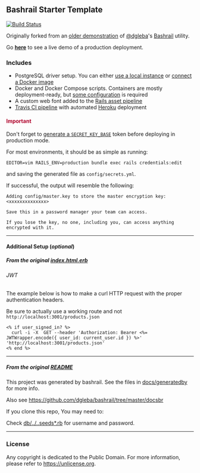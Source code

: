 ## Bashrail Starter Template

[![Build Status][travis-badge]][travis-status]

Originally forked from an [older demonstration][] of [@dgleba][]'s [Bashrail][] utility.

Go [**here**](https://bashrail-starter.herokuapp.com/) to see a live demo of a production deployment.

### Includes

- PostgreSQL driver setup. You can either [use a local instance][] or [connect a Docker image][]
- Docker and Docker Compose scripts. Containers are mostly deployment-ready, but [some configuration][] is required
- A custom web font added to the [Rails asset pipeline][]
- [Travis CI pipeline][]  with automated [Heroku][] deployment

<h4 style="color:#AF002A">Important</h4>

Don't forget to [generate a `SECRET_KEY_BASE`][] token before deploying in production mode.

For most environments, it should be as simple as running:

    EDITOR=vim RAILS_ENV=production bundle exec rails credentials:edit

and saving the generated file as `config/secrets.yml`.

If successful, the output will resemble the following:

    Adding config/master.key to store the master encryption key: <xxxxxxxxxxxxxx>

    Save this in a password manager your team can access.

    If you lose the key, no one, including you, can access anything encrypted with it.

---
#### Additional Setup (*optional*)

##### From the original [index.html.erb](https://github.com/dgleba/brail484b46/blob/master/app/views/home/index.html.erb)

###### JWT

The example below is how to make a curl HTTP request with the proper authentication headers.

Be sure to actually use a working route and not `http://localhost:3001/products.json`

```erb
<% if user_signed_in? %>
  curl -i -X  GET --header 'Authorization: Bearer <%= JWTWrapper.encode({ user_id: current_user.id }) %>' 'http://localhost:3001/products.json'
<% end %>
```

---
##### From the original [README](https://github.com/dgleba/brail484b46/blob/master/README.md)

This project was generated by bashrail. See the files in [docs/generatedby][] for more info.

Also see https://github.com/dgleba/bashrail/tree/master/docsbr

If you clone this repo, You may need to:

Check [ db/../..seeds*.rb](db/seeds.rb) for username and password.

---
### License

Any copyright is dedicated to the Public Domain.
For more information, please refer to https://unlicense.org.


[Bashrail]: https://github.com/dgleba/bashrail
[@dgleba]: https://github.com/dgleba
[older demonstration]: https://github.com/dgleba/brail484b46/
[docs/generatedby]: https://github.com/dgleba/brail484b46/tree/master/docs/generatedby
[Travis CI]: https://travis-ci.com
[Heroku]: https://devcenter.heroku.com/categories/ruby-support
[use a local instance]: config/database-example.yml
[connect a Docker image]: docker/postgres.env
[some configuration]: docker/app.env
[Rails asset pipeline]: https://gist.github.com/anotheruiguy/7379570
[generate a `SECRET_KEY_BASE`]: https://www.viget.com/articles/storing-secret-credentials-in-rails-5-2-and-up/
[Travis CI pipeline]: https://docs.travis-ci.com/user/deployment/heroku/
[travis-status]: https://travis-ci.com/rdipardo/bashrail-starter
[travis-badge]: https://travis-ci.com/rdipardo/bashrail-starter.svg?branch=main
